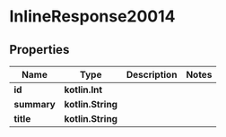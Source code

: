 
# InlineResponse20014

## Properties
Name | Type | Description | Notes
------------ | ------------- | ------------- | -------------
**id** | **kotlin.Int** |  | 
**summary** | **kotlin.String** |  | 
**title** | **kotlin.String** |  | 



